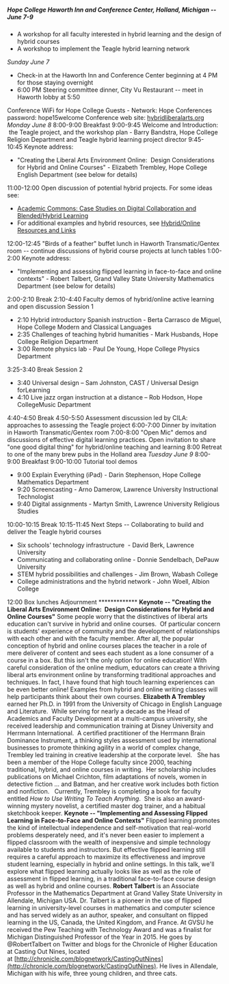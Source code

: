 ##### Hope College Haworth Inn and Conference Center, Holland, Michigan -- June 7-9

-   A workshop for all faculty interested in hybrid learning and the
    design of hybrid courses
-   A workshop to implement the Teagle hybrid learning network

*Sunday June 7*

-   Check-in at the Haworth Inn and Conference Center beginning at 4 PM
    for those staying overnight
-   6:00 PM Steering committee dinner, City Vu Restaurant -- meet in
    Haworth lobby at 5:50

Conference WiFi for Hope College Guests - Network: Hope Conferences
password: hope15welcome Conference web site:
[hybridliberalarts.org](http://hybridliberalarts.org) *Monday June 8*
8:00-9:00 Breakfast 9:00-9:45 Welcome and Introduction:  the Teagle
project, and the workshop plan - Barry Bandstra, Hope College Religion
Department and Teagle hybrid learning project director
9:45-10:45 Keynote address:

-   "Creating the Liberal Arts Environment Online:  Design
    Considerations for Hybrid and Online Courses" - Elizabeth Trembley,
    Hope College English Department (see below for details)

11:00-12:00 Open discussion of potential hybrid projects. For some ideas
see:

-   [Academic Commons: Case Studies on Digital Collaboration and
    Blended/Hybrid
    Learning](http://www.academiccommons.org/collaboration-and-blended-learning/case-studies-on-digital-collaboration-and-blendedhybrid-learning/)
-   For additional examples and hybrid resources, see [Hybrid/Online
    Resources and Links](http://hybridliberalarts.org/?page_id=44)

12:00-12:45 "Birds of a feather" buffet lunch in Haworth
Transmatic/Gentex room -- continue discussions of hybrid course projects
at lunch tables 1:00-2:00 Keynote address:

-   "Implementing and assessing flipped learning in face-to-face and
    online contexts" - Robert Talbert, Grand Valley State University
    Mathematics Department (see below for details)

2:00-2:10 Break 2:10-4:40 Faculty demos of hybrid/online active learning
and open discussion Session 1

-   2:10 Hybrid introductory Spanish instruction - Berta Carrasco de
    Miguel, Hope College Modern and Classical Languages
-   2:35 Challenges of teaching hybrid humanities - Mark Husbands, Hope
    College Religion Department
-   3:00 Remote physics lab - Paul De Young, Hope College Physics
    Department

3:25-3:40 Break Session 2

-   3:40 Universal design – Sam Johnston, CAST / Universal Design
    forLearning
-   4:10 Live jazz organ instruction at a distance – Rob Hodson, Hope
    CollegeMusic Department

4:40-4:50 Break 4:50-5:50 Assessment discussion led by CILA: approaches
to assessing the Teagle project 6:00-7:00 Dinner by invitation
in Haworth Transmatic/Gentex room 7:00-8:00 "Open Mic" demos and
discussions of effective digital learning practices. Open invitation to
share "one good digital thing" for hybrid/online teaching and learning
8:00 Retreat to one of the many brew pubs in the Holland area *Tuesday
June 9* 8:00-9:00 Breakfast 9:00-10:00 Tutorial tool demos

-   9:00 Explain Everything (iPad) - Darin Stephenson, Hope College
    Mathematics Department
-   9:20 Screencasting - Arno Damerow, Lawrence University Instructional
    Technologist
-   9:40 Digital assignments - Martyn Smith, Lawrence University
    Religious Studies

10:00-10:15 Break 10:15-11:45 Next Steps -- Collaborating to build and
deliver the Teagle hybrid courses

-   Six schools' technology infrastructure  - David Berk, Lawrence
    University
-   Communicating and collaborating online - Donnie Sendelbach, DePauw
    University
-   STEM hybrid possibilities and challenges - Jim Brown, Wabash College
-   College administrations and the hybrid network - John Woell, Albion
    College

12:00 Box lunches Adjournment \*\*\*\*\*\*\*\*\*\*\*\*\* **Keynote
-- "Creating the Liberal Arts Environment Online:  Design Considerations
for Hybrid and Online Courses"** Some people worry that the distinctives
of liberal arts education can't survive in hybrid and online courses. 
Of particular concern is students' experience of community and the
development of relationships with each other and with the faculty
member. After all, the popular conception of hybrid and online courses
places the teacher in a role of mere deliverer of content and sees each
student as a lone consumer of a course in a box. But this isn't the only
option for online education! With careful consideration of the online
medium, educators can create a thriving liberal arts environment online
by transforming traditional approaches and techniques. In fact, I have
found that high touch learning experiences can be even better online!
Examples from hybrid and online writing classes will help participants
think about their own courses. **Elizabeth A Trembley** earned her Ph.D.
in 1991 from the University of Chicago in English Language and
Literature.  While serving for nearly a decade as the Head of Academics
and Faculty Development at a multi-campus university, she received
leadership and communication training at Disney University and Herrmann
International.  A certified practitioner of the Herrmann Brain Dominance
Instrument, a thinking styles assessment used by international
businesses to promote thinking agility in a world of complex change,
Trembley led training in creative leadership at the corporate level.  
She has been a member of the Hope College faculty since 2000, teaching
traditional, hybrid, and online courses in writing.  Her scholarship
includes publications on Michael Crichton, film adaptations of novels,
women in detective fiction ... and Batman, and her creative work
includes both fiction and nonfiction.   Currently, Trembley is
completing a book for faculty entitled *How to Use Writing To Teach
Anything*.  She is also an award-winning mystery novelist, a certified
master dog trainer, and a habitual sketchbook keeper. **Keynote --
"Implementing and Assessing Flipped Learning in Face-to-Face and Online
Contexts"** Flipped learning promotes the kind of intellectual
independence and self-motivation that real-world problems desperately
need, and it's never been easier to implement a flipped classroom with
the wealth of inexpensive and simple technology available to students
and instructors. But effective flipped learning still requires a careful
approach to maximize its effectiveness and improve student learning,
especially in hybrid and online settings. In this talk, we'll explore
what flipped learning actually looks like as well as the role of
assessment in flipped learning, in a traditional face-to-face course
design as well as hybrid and online courses. **Robert Talbert** is an
Associate Professor in the Mathematics Department at Grand Valley State
University in Allendale, Michigan USA. Dr. Talbert is a pioneer in the
use of flipped learning in university-level courses in mathematics and
computer science and has served widely as an author, speaker, and
consultant on flipped learning in the US, Canada, the United Kingdom,
and France. At GVSU he received the Pew Teaching with Technology Award
and was a finalist for Michigan Distinguished Professor of the Year in
2015. He goes by @RobertTalbert on Twitter and blogs for the Chronicle
of Higher Education at Casting Out Nines, located
at [http://chronicle.com/blognetwork/CastingOutNines](http://chronicle.com/blognetwork/CastingOutNines).
He lives in Allendale, Michigan with his wife, three young children, and
three cats.  
